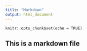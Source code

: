 ```yaml
---
title: "Markdown"
output: html_document
---
```


```{r setup, include=FALSE}
knitr::opts_chunk$set(echo = TRUE)
```

## This is a markdown file